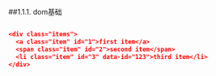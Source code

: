 ##1.1.1. dom基础

```json

<div class="items">
  <a class="item" id="1">first item</a>
  <span class="item" id="2">second item</span>
  <li class="item" id="3" data-id="123">third item</li>
</div>

```  

